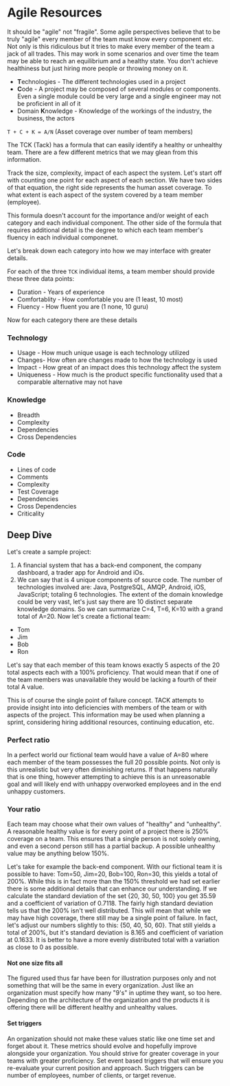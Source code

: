 # Agile Resources

It should be "agile" not "fragile". Some agile perspectives believe that to be truly "agile" every member of the team must know every component etc. Not only is this ridiculous but it tries to make every member of the team a jack of all trades. This may work in some scenarios and over time the team may be able to reach an equilibrium and a healthy state. You don't achieve healthiness but just hiring more people or throwing money on it.

* **T**echnologies - The different technologies used in a project
* **C**ode - A project may be composed of several modules or components. Even a single module could be very large and a single engineer may not be proficient in all of it
* Domain **K**nowledge -  Knowledge of the workings of the industry, the business, the actors

`T + C + K = A/N` (Asset coverage over number of team members)

The TCK (Tack) has a formula that can easily identify a healthy or unhealthy team. There are a few different metrics that we may glean from this information.

Track the size, complexity, impact of each aspect the system.
Let's start off with counting one point for each aspect of each section.
We have two sides of that equation, the right side represents the human asset coverage.
To what extent is each aspect of the system covered by a team member (employee).

This formula doesn't account for the importance and/or weight of each category and each individual component.
The other side of the formula that requires additional detail is the degree to which each team member's fluency in each individual componenet.

Let's break down each category into how we may interface with greater details.

For each of the three `TCK` individual items, a team member should provide these three data points:
* Duration - Years of experience
* Comfortablity - How comfortable you are (1 least, 10 most)
* Fluency - How fluent you are (1 none, 10 guru)

Now for each category there are these details

### Technology
* Usage - How much unique usage is each technology utilized
* Changes- How often are changes made to how the technology is used
* Impact - How great of an impact does this technology affect the system
* Uniqueness - How much is the product specific functionality used that a comparable alternative may not have

### Knowledge
* Breadth
* Complexity
* Dependencies
* Cross Dependencies

### Code
* Lines of code
* Comments
* Complexity
* Test Coverage
* Dependencies
* Cross Dependencies
* Criticality

## Deep Dive
Let's create a sample project:

1. A financial system that has a back-end component, the company dashboard, a trader app for Android and iOs.
2. We can say that is 4 unique components of source code. 
The number of technologies involved are: Java, PostgreSQL, AMQP, Android, iOS, JavaScript; totaling 6 technologies.
The extent of the domain knowledge could be very vast, let's just say there are 10 distinct separate knowledge domains.
So we can summarize C=4, T=6, K=10 with a grand total of A=20.
Now let's create a fictional team:
* Tom
* Jim
* Bob
* Ron

Let's say that each member of this team knows exactly 5 aspects of the 20 total aspects each with a 100% proficiency. That would mean that if one of the team members was unavailable they would be lacking a fourth of their total A value.

This is of course the single point of failure concept. TACK attempts to provide insight into into deficiencies with members of the team or with aspects of the project. This information may be used when planning a sprint, considering hiring additional resources, continuing education, etc.

### Perfect ratio

In a perfect world our fictional team would have a value of A=80 where each member of the team possesses the full 20 possible points. Not only is this unrealistic but very often diminishing returns. If that happens naturally that is one thing, however attempting to achieve this is an unreasonable goal and will likely end with unhappy overworked employees and in the end unhappy customers.

### Your ratio
Each team may choose what their own values of "healthy" and "unhealthy". A reasonable healthy value is for every point of a project there is 250% coverage on a team. This ensures that a single person is not solely owning, and even a second person still has a partial backup. A possible unhealthy value may be anything below 150%.

Let's take for example the back-end component. With our fictional team it is possible to have: Tom=50, Jim=20, Bob=100, Ron=30, this yields a total of 200%. While this is in fact more than the 150% threshold we had set earlier there is some additional details that can enhance our understanding. If we calculate the standard deviation of the set  {20, 30, 50, 100} you get 35.59 and a coefficient of variation of 0.7118. The fairly high standard deviation tells us that the 200% isn't well distributed. This will mean that while we may have high coverage, there still may be a single point of failure. In fact, let's adjust our numbers slightly to this: {50, 40, 50, 60}. That still yields a total of 200%, but it's standard deviation is 8.165 and coefficient of variation at 0.1633. It is better to have a more evenly distributed total with a variation as close to 0 as possible.

#### Not one size fits all
The figured used thus far have been for illustration purposes only and not something that will be the same in every organization. Just like an organization must specify how many "9's" in uptime they want, so too here. Depending on the architecture of the organization and the products it is offering there will be different healthy and unhealthy values.
#### Set triggers
An organization should not make these values static like one time set and forget about it. These metrics should evolve and hopefully improve alongside your organization. You should strive for greater coverage in your teams with greater proficiency. Set event based triggers that will ensure you re-evaluate your current position and approach. Such triggers can be number of employees, number of clients, or target revenue.
